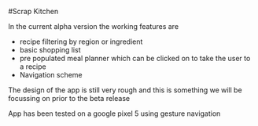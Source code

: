 #Scrap Kitchen

In the current alpha version the working features are

- recipe filtering by region or ingredient
- basic shopping list
- pre populated meal planner which can be clicked on to take the user to a recipe
- Navigation scheme

The design of the app is still very rough and this is something we will be focussing on prior to the beta release

App has been tested on a google pixel 5 using gesture navigation

